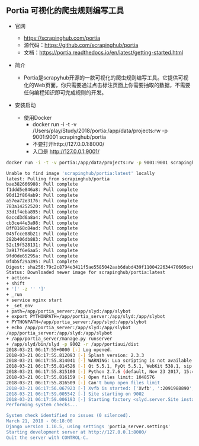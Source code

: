## Portia 可视化的爬虫规则编写工具
- 官网
    - https://scrapinghub.com/portia
    - 源代码：https://github.com/scrapinghub/portia
    - 文档：https://portia.readthedocs.io/en/latest/getting-started.html
    
- 简介
    - Portia是scrapyhub开源的一款可视化的爬虫规则编写工具。它提供可视化的Web页面，你只需要通过点击标注页面上你需要抽取的数据，不需要任何编程知识即可完成规则的开发。
    
    
- 安装启动
    - 使用Docker
        - docker run -i -t -v /Users/play/Study/2018/portia:/app/data/projects:rw -p 9001:9001 scrapinghub/portia
        - 不要打开http://127.0.0.1:8000/
        - 入口是 http://127.0.0.1:9001/
```bash
docker run -i -t -v portia:/app/data/projects:rw -p 9001:9001 scrapinghub/portia

Unable to find image 'scrapinghub/portia:latest' locally
latest: Pulling from scrapinghub/portia
bae382666908: Pull complete
f1ddd5e846a8: Pull complete
90d12f864ab9: Pull complete
a57ea72e3176: Pull complete
783a14252520: Pull complete
33d1f4eba895: Pull complete
6accd3d6a8a4: Pull complete
cb3ce44e3a98: Pull complete
8ff8168c84ad: Pull complete
045fcce88b21: Pull complete
282b406db883: Pull complete
52c19f528131: Pull complete
3a917f6e6aa5: Pull complete
9fd0de65295a: Pull complete
0f4b5f29a395: Pull complete
Digest: sha256:79c2c8794e3411f5ae5585042aab6dabd439f1100422634470605ec62d2d9db1
Status: Downloaded newer image for scrapinghub/portia:latest
+ action=
+ shift
+ '[' -z '' ']'
+ _run
+ service nginx start
+ _set_env
+ path=/app/portia_server:/app/slyd:/app/slybot
+ export PYTHONPATH=/app/portia_server:/app/slyd:/app/slybot
+ PYTHONPATH=/app/portia_server:/app/slyd:/app/slybot
+ echo /app/portia_server:/app/slyd:/app/slybot
/app/portia_server:/app/slyd:/app/slybot
+ /app/portia_server/manage.py runserver
+ /app/slyd/bin/slyd -p 9002 -r /app/portiaui/dist
2018-03-21 06:17:55+0000 [-] Log opened.
2018-03-21 06:17:55.812093 [-] Splash version: 2.3.3
2018-03-21 06:17:55.814041 [-] WARNING: Lua scripting is not available because 'lupa' Python package is not installed
2018-03-21 06:17:55.814526 [-] Qt 5.5.1, PyQt 5.5.1, WebKit 538.1, sip 4.17, Twisted 17.9.0
2018-03-21 06:17:55.815100 [-] Python 2.7.6 (default, Nov 23 2017, 15:49:48) [GCC 4.8.4]
2018-03-21 06:17:55.816159 [-] Open files limit: 1048576
2018-03-21 06:17:55.816509 [-] Can't bump open files limit
2018-03-21 06:17:56.067923 [-] Xvfb is started: ['Xvfb', ':2091988890', '-screen', '0', '1024x768x24', '-nolisten', 'tcp']
2018-03-21 06:17:59.005542 [-] Site starting on 9002
2018-03-21 06:17:59.006193 [-] Starting factory <slyd.server.Site instance at 0x7f4391d330e0>
Performing system checks...

System check identified no issues (0 silenced).
March 21, 2018 - 06:18:00
Django version 1.10.5, using settings 'portia_server.settings'
Starting development server at http://127.0.0.1:8000/
Quit the server with CONTROL-C.
```        
        